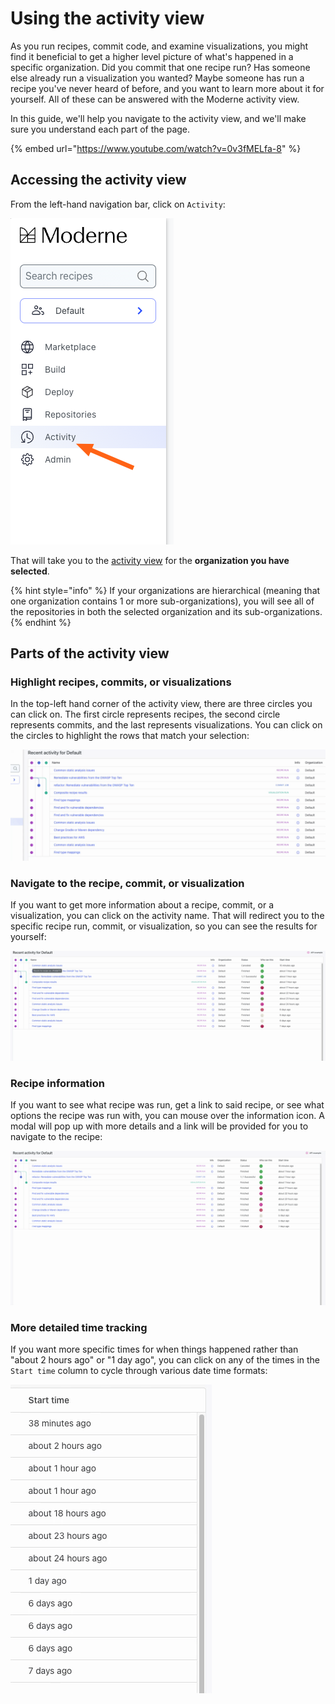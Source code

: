 # Using the activity view

As you run recipes, commit code, and examine visualizations, you might find it beneficial to get a higher level picture of what's happened in a specific organization. Did you commit that one recipe run? Has someone else already run a visualization you wanted? Maybe someone has run a recipe you've never heard of before, and you want to learn more about it for yourself. All of these can be answered with the Moderne activity view.

In this guide, we'll help you navigate to the activity view, and we'll make sure you understand each part of the page.

{% embed url="https://www.youtube.com/watch?v=0v3fMELfa-8" %}

## Accessing the activity view

From the left-hand navigation bar, click on `Activity`:

![](../../.gitbook/assets/activity-link.png)

That will take you to the [activity view](https://app.moderne.io/recent-activity) for the **organization you have selected**.

{% hint style="info" %}
If your organizations are hierarchical (meaning that one organization contains 1 or more sub-organizations), you will see all of the repositories in both the selected organization and its sub-organizations.
{% endhint %}

## Parts of the activity view

### Highlight recipes, commits, or visualizations

In the top-left hand corner of the activity view, there are three circles you can click on. The first circle represents recipes, the second circle represents commits, and the last represents visualizations. You can click on the circles to highlight the rows that match your selection:

![](../../.gitbook/assets/highlight-activity.gif)

### Navigate to the recipe, commit, or visualization

If you want to get more information about a recipe, commit, or a visualization, you can click on the activity name. That will redirect you to the specific recipe run, commit, or visualization, so you can see the results for yourself:

![](../../.gitbook/assets/activity-name-link.gif)

### Recipe information

If you want to see what recipe was run, get a link to said recipe, or see what options the recipe was run with, you can mouse over the information icon. A modal will pop up with more details and a link will be provided for you to navigate to the recipe:

![](../../.gitbook/assets/activity-info.gif)

### More detailed time tracking

If you want more specific times for when things happened rather than "about 2 hours ago" or "1 day ago", you can click on any of the times in the `Start time` column to cycle through various date time formats:

![](../../.gitbook/assets/activity-time.gif)
